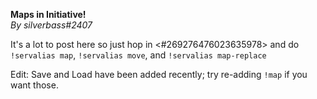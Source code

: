 **Maps in Initiative!**  
*By silverbass#2407*  
  
It's a lot to post here so just hop in <#269276476023635978> and do `!servalias map`, `!servalias move`, and `!servalias map-replace`  
  
Edit: Save and Load have been added recently; try re-adding `!map` if you want those.
